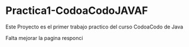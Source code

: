 # Practica1-CodoaCodoJAVAF
Este Proyecto es el primer trabajo practico del curso CodoaCodo de Java

Falta mejorar la pagina responci
